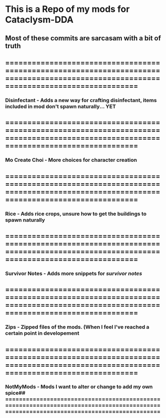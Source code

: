 # This is a Repo of my mods for Cataclysm-DDA
## Most of these commits are sarcasam with a bit of truth
## =======================================================================================================================================
### Disinfectant - Adds a new way for crafting disinfectant, items  included  in mod don't spawn naturally... **YET**
## =======================================================================================================================================
### Mo Create Choi - More choices for character creation
## =======================================================================================================================================
### Rice - Adds rice crops, unsure how to get the buildings to spawn naturally
## =======================================================================================================================================
### Survivor Notes - Adds more snippets for *survivor notes*
## =======================================================================================================================================
### Zips - Zipped files of the mods. (When I feel I've reached a certain point in developement
## =======================================================================================================================================
### NotMyMods - Mods I want to alter or change to add my own spice## =======================================================================================================================================

